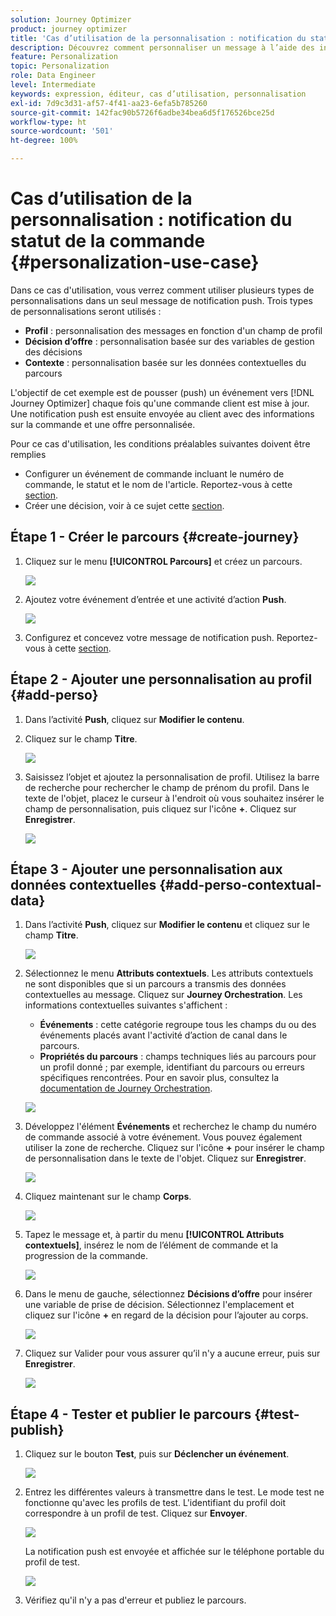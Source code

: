 ```yaml
---
solution: Journey Optimizer
product: journey optimizer
title: 'Cas d’utilisation de la personnalisation : notification du statut de la commande'
description: Découvrez comment personnaliser un message à l’aide des informations de profil, de décision d’offre et de contexte.
feature: Personalization
topic: Personalization
role: Data Engineer
level: Intermediate
keywords: expression, éditeur, cas d’utilisation, personnalisation
exl-id: 7d9c3d31-af57-4f41-aa23-6efa5b785260
source-git-commit: 142fac90b5726f6adbe34bea6d5f176526bce25d
workflow-type: ht
source-wordcount: '501'
ht-degree: 100%

---
```


# Cas d’utilisation de la personnalisation : notification du statut de la commande {#personalization-use-case}

Dans ce cas d&#39;utilisation, vous verrez comment utiliser plusieurs types de personnalisations dans un seul message de notification push. Trois types de personnalisations seront utilisés :

* **Profil** : personnalisation des messages en fonction d&#39;un champ de profil
* **Décision d’offre** : personnalisation basée sur des variables de gestion des décisions
* **Contexte** : personnalisation basée sur les données contextuelles du parcours

L&#39;objectif de cet exemple est de pousser (push) un événement vers [!DNL Journey Optimizer] chaque fois qu&#39;une commande client est mise à jour. Une notification push est ensuite envoyée au client avec des informations sur la commande et une offre personnalisée.

Pour ce cas d&#39;utilisation, les conditions préalables suivantes doivent être remplies

* Configurer un événement de commande incluant le numéro de commande, le statut et le nom de l&#39;article. Reportez-vous à cette [section](../event/about-events.md).
* Créer une décision, voir à ce sujet cette [section](../offers/offer-activities/create-offer-activities.md).

## Étape 1 - Créer le parcours {#create-journey}

1. Cliquez sur le menu **[!UICONTROL Parcours]** et créez un parcours.

   ![](assets/perso-uc4.png)

1. Ajoutez votre événement d’entrée et une activité d’action **Push**.

   ![](assets/perso-uc5.png)

1. Configurez et concevez votre message de notification push. Reportez-vous à cette [section](../push/create-push.md).

## Étape 2 - Ajouter une personnalisation au profil {#add-perso}

1. Dans l’activité **Push**, cliquez sur **Modifier le contenu**.

1. Cliquez sur le champ **Titre**.

   ![](assets/perso-uc2.png)

1. Saisissez l’objet et ajoutez la personnalisation de profil. Utilisez la barre de recherche pour rechercher le champ de prénom du profil. Dans le texte de l&#39;objet, placez le curseur à l&#39;endroit où vous souhaitez insérer le champ de personnalisation, puis cliquez sur l&#39;icône **+**. Cliquez sur **Enregistrer**.

   ![](assets/perso-uc3.png)

## Étape 3 - Ajouter une personnalisation aux données contextuelles {#add-perso-contextual-data}

1. Dans l’activité **Push**, cliquez sur **Modifier le contenu** et cliquez sur le champ **Titre**.

   ![](assets/perso-uc9.png)

1. Sélectionnez le menu **Attributs contextuels**. Les attributs contextuels ne sont disponibles que si un parcours a transmis des données contextuelles au message. Cliquez sur **Journey Orchestration**. Les informations contextuelles suivantes s&#39;affichent :

   * **Événements** : cette catégorie regroupe tous les champs du ou des événements placés avant l&#39;activité d’action de canal dans le parcours.
   * **Propriétés du parcours** : champs techniques liés au parcours pour un profil donné ; par exemple, identifiant du parcours ou erreurs spécifiques rencontrées. Pour en savoir plus, consultez la [documentation de Journey Orchestration](../building-journeys/expression/journey-properties.md).

   ![](assets/perso-uc10.png)

1. Développez l&#39;élément **Événements** et recherchez le champ du numéro de commande associé à votre événement. Vous pouvez également utiliser la zone de recherche. Cliquez sur l&#39;icône **+** pour insérer le champ de personnalisation dans le texte de l&#39;objet. Cliquez sur **Enregistrer**.

   ![](assets/perso-uc11.png)

1. Cliquez maintenant sur le champ **Corps**.

   ![](assets/perso-uc12.png)

1. Tapez le message et, à partir du menu **[!UICONTROL Attributs contextuels]**, insérez le nom de l’élément de commande et la progression de la commande.

   ![](assets/perso-uc13.png)

1. Dans le menu de gauche, sélectionnez **Décisions d’offre** pour insérer une variable de prise de décision. Sélectionnez l&#39;emplacement et cliquez sur l&#39;icône **+** en regard de la décision pour l’ajouter au corps.

   ![](assets/perso-uc14.png)

1. Cliquez sur Valider pour vous assurer qu’il n&#39;y a aucune erreur, puis sur **Enregistrer**.

   ![](assets/perso-uc15.png)

## Étape 4 - Tester et publier le parcours {#test-publish}

1. Cliquez sur le bouton **Test**, puis sur **Déclencher un événement**.

   ![](assets/perso-uc17.png)

1. Entrez les différentes valeurs à transmettre dans le test. Le mode test ne fonctionne qu&#39;avec les profils de test. L&#39;identifiant du profil doit correspondre à un profil de test. Cliquez sur **Envoyer**.

   ![](assets/perso-uc18.png)

   La notification push est envoyée et affichée sur le téléphone portable du profil de test.

   ![](assets/perso-uc19.png)

1. Vérifiez qu&#39;il n&#39;y a pas d&#39;erreur et publiez le parcours.
